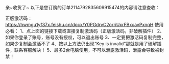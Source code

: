 
亲~收货了~
以下是您订购的订单2114792835609915474的内容请注意查收：

正版激活码：
https://hwmgu1yf37x.feishu.cn/docx/Y0PGdrvC2orriUxrFBxcavPxnqH
使用必看：
1、点上面的链接下载或直接复制激活码（正版激活码，非破解插件）
2、如果你登录了账号，账号没有授权，可以退出账号
3、一定要把激活码复制完整，如果少复制会激活不了
4、按以上方法仍出现“Key is invalid”那就是用了破解插件，联系客服解决！
5、最多2台电脑使用，不可以泄露激活码，泄露会导致被封禁！
